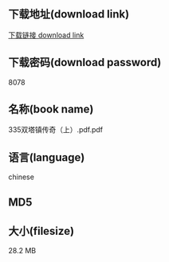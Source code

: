 ## 下载地址(download link)
[下载链接 download link](https://voluble-croquembouche-d321dc.netlify.app/?s=335%E5%8F%8C%E5%A1%94%E9%95%87%E4%BC%A0%E5%A5%87%EF%BC%88%E4%B8%8A%EF%BC%89.pdf)

## 下载密码(download password)
8078

## 名称(book name)
335双塔镇传奇（上）.pdf.pdf

## 语言(language)
chinese

## MD5


## 大小(filesize)
28.2 MB
